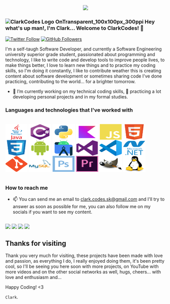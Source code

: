 <p align="center">
  <img src="https://user-images.githubusercontent.com/39943822/236600300-5940f706-6c86-4cae-88e8-2f2fcbe37476.jpg"/>
</p>

### ![ClarkCodes Logo OnTransparent_100x100px_300ppi](https://user-images.githubusercontent.com/39943822/235443512-3ab382e8-888e-4d2d-87ba-1c8f4ef3ec45.png) Hey what's up man!, I'm Clark... Welcome to ClarkCodes! 👋
[![Twitter Follow](https://img.shields.io/twitter/follow/ClarkCodes?style=social)](https://twitter.com/clarkcodes)
[![GitHub Followers](https://img.shields.io/github/followers/ClarkCodes?style=social)](https://github.com/ClarkCodes)

I'm a self-taugh Software Developer, and currently a Software Engineering university superior grade student, passionated about programming and technology, I like to write code and develop tools to improve people lives, to make things better, I love to learn new things and to practice my coding skills, so I'm doing it constantly, I like to contribute weather this is creating content about software development or sometimes sharing code I've done practicing, contributing to the world... for a brighter tomorrow.

- 🔭 I’m currently working on my technical coding skills, 🌱 practicing a lot developing personal projects and in my formal studies.

### Languages and technologies that I've worked with
<div style="display: inline_block"><br>
  <img align="center" alt="Cks-Java" height="50" width="70" src="https://raw.githubusercontent.com/devicons/devicon/master/icons/java/java-original-wordmark.svg">
  <img align="center" alt="Cks-Csharp" height="50" width="70" src="https://raw.githubusercontent.com/devicons/devicon/master/icons/csharp/csharp-original.svg">
  <img align="center" alt="Cks-Python" height="50" width="70" src="https://raw.githubusercontent.com/devicons/devicon/master/icons/python/python-original.svg">
  <img align="center" alt="Cks-Kotlin" height="50" width="70" src="https://raw.githubusercontent.com/devicons/devicon/master/icons/kotlin/kotlin-original.svg">
  <img align="center" alt="Cks-Js" height="50" width="70" src="https://raw.githubusercontent.com/devicons/devicon/master/icons/javascript/javascript-plain.svg">
  <img align="center" alt="Cks-HTML" height="50" width="70" src="https://raw.githubusercontent.com/devicons/devicon/master/icons/html5/html5-original.svg">
  <img align="center" alt="Cks-CSS" height="50" width="70" src="https://raw.githubusercontent.com/devicons/devicon/master/icons/css3/css3-original.svg">  
  <img align="center" alt="Cks-Andr" height="50" width="70" src="https://raw.githubusercontent.com/devicons/devicon/master/icons/android/android-original.svg">  
  <img align="center" alt="Cks-AndroidStudio" height="50" width="70" src="https://raw.githubusercontent.com/devicons/devicon/master/icons/androidstudio/androidstudio-original.svg">  
  <img align="center" alt="Cks-VS" height="50" width="70" src="https://raw.githubusercontent.com/devicons/devicon/master/icons/visualstudio/visualstudio-plain.svg">  
  <img align="center" alt="Cks-VSCode" height="50" width="70" src="https://raw.githubusercontent.com/devicons/devicon/master/icons/vscode/vscode-original.svg">  
  <img align="center" alt="Cks-DotNet" height="50" width="70" src="https://raw.githubusercontent.com/devicons/devicon/master/icons/dot-net/dot-net-plain-wordmark.svg">  
  <img align="center" alt="Cks-Git" height="50" width="70" src="https://raw.githubusercontent.com/devicons/devicon/master/icons/git/git-original.svg">
  <img align="center" alt="Cks-MySQL" height="50" width="70" src="https://raw.githubusercontent.com/devicons/devicon/master/icons/mysql/mysql-original-wordmark.svg">
  <img align="center" alt="Cks-Photoshop" height="50" width="70" src="https://raw.githubusercontent.com/devicons/devicon/master/icons/photoshop/photoshop-line.svg">
  <img align="center" alt="Cks-Premiere" height="50" width="70" src="https://raw.githubusercontent.com/devicons/devicon/master/icons/premierepro/premierepro-original.svg">
  <img align="center" alt="Cks-Gimp" height="50" width="70" src="https://raw.githubusercontent.com/devicons/devicon/master/icons/gimp/gimp-original.svg">
  <img align="center" alt="Cks-Linux" height="50" width="70" src="https://raw.githubusercontent.com/devicons/devicon/master/icons/linux/linux-original.svg">
  
</div>
<br>

### How to reach me
- 📫 You can send me an email to clark.codes.sk@gmail.com and I'll try to answer as soon as possible for me, you can also follow me on my socials if you want to see my content.

  ##
 
<div> 
  <a href="https://www.youtube.com/@ClarkCodes?sub_confirmation=1" target="_blank"><img src="https://img.shields.io/badge/YouTube-FF0000?style=for-the-badge&logo=youtube&logoColor=white" target="_blank"></a>
  <a href="https://instagram.com/ClarkCodes" target="_blank"><img src="https://img.shields.io/badge/-Instagram-%23E4405F?style=for-the-badge&logo=instagram&logoColor=white" target="_blank"></a> 
  <a href = "mailto:clark.codes.sk@gmail.com"><img src="https://img.shields.io/badge/-Gmail-%23333?style=for-the-badge&logo=gmail&logoColor=white" target="_blank"></a>
  <a href="https://www.linkedin.com/in/fvelasquezm" target="_blank"><img src="https://img.shields.io/badge/-LinkedIn-%230077B5?style=for-the-badge&logo=linkedin&logoColor=white" target="_blank"></a> 
  
</div>

## Thanks for visiting
Thank you very much for visiting, these projects have been made with love and passion, as everything I do, I really enjoyed doing them, it's been pretty cool, so I'll be seeing you here soon with more projects, on YouTube with more videos and on the other social networks as well, hugs, cheers... with love and enthusiasm and... 

Happy Coding! <3 

`Clark`.

<!--
**ClarkCodes/ClarkCodes** is a ✨ _special_ ✨ repository because its `README.md` (this file) appears on your GitHub profile.

Here are some ideas to get you started:
- 🌱 I’m currently learning ...
- 👯 I’m looking to collaborate on ...
- 🤔 I’m looking for help with ...
- 💬 Ask me about ...
- 😄 Pronouns: ...
- ⚡ Fun fact: ...
-->
